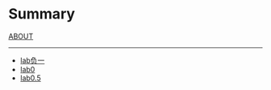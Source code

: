 # Summary

[ABOUT](index.md)

---
- [lab负一](./labminus1.md)
- [lab0](./lab0.md)
- [lab0.5](./lab0-5.md)
